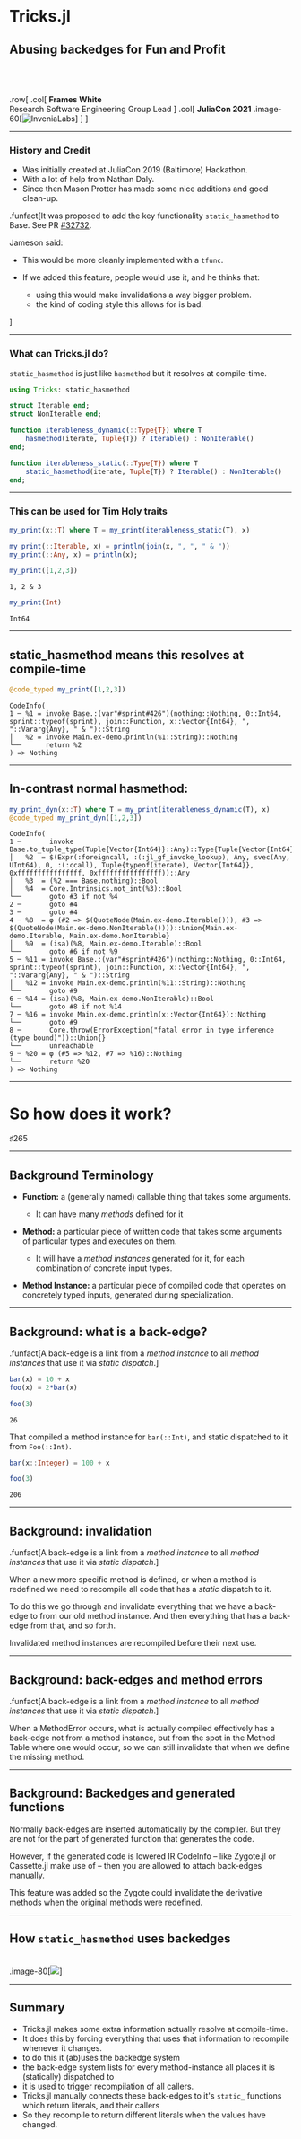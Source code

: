 
<br>






# Tricks.jl






## Abusing backedges for Fun and Profit


<br> <br> <br> .row[ .col[     **Frames White** <br>     Research Software Engineering Group Lead ] .col[ **JuliaCon 2021** .image-60[![InveniaLabs](https://www.invenia.ca/wp-content/themes/relish_theme/img/labs-logo.png)]     ]  ]




---






### History and Credit


  * Was initially created at JuliaCon 2019 (Baltimore) Hackathon.
  * With a lot of help from Nathan Daly.
  * Since then Mason Protter has made some nice additions and good clean-up.


.funfact[It was proposed to add the key functionality `static_hasmethod` to Base. See PR [#32732](https://github.com/JuliaLang/julia/pull/32732).


Jameson said:


  * This would be more cleanly implemented with a `tfunc`.
  * If we added this feature, people would use it, and he thinks that:

      * using this would make invalidations a way bigger problem.
      * the kind of coding style this allows for is bad.


]


---






### What can Tricks.jl do?


`static_hasmethod` is just like `hasmethod` but it resolves at compile-time.


```julia
using Tricks: static_hasmethod

struct Iterable end;
struct NonIterable end;

function iterableness_dynamic(::Type{T}) where T
    hasmethod(iterate, Tuple{T}) ? Iterable() : NonIterable()
end;

function iterableness_static(::Type{T}) where T
    static_hasmethod(iterate, Tuple{T}) ? Iterable() : NonIterable()
end;
```


---






### This can be used for Tim Holy traits


```julia
my_print(x::T) where T = my_print(iterableness_static(T), x)

my_print(::Iterable, x) = println(join(x, ", ", " & "))
my_print(::Any, x) = println(x);
```


```julia
my_print([1,2,3])
```


```
1, 2 & 3
```


```julia
my_print(Int)
```


```
Int64
```


---






## static_hasmethod means this resolves at compile-time


```julia
@code_typed my_print([1,2,3])
```


```
CodeInfo(
1 ─ %1 = invoke Base.:(var"#sprint#426")(nothing::Nothing, 0::Int64, sprint::typeof(sprint), join::Function, x::Vector{Int64}, ", "::Vararg{Any}, " & ")::String
│   %2 = invoke Main.ex-demo.println(%1::String)::Nothing
└──      return %2
) => Nothing
```


---






## In-contrast normal hasmethod:


```julia
my_print_dyn(x::T) where T = my_print(iterableness_dynamic(T), x)
@code_typed my_print_dyn([1,2,3])
```


```
CodeInfo(
1 ─       invoke Base.to_tuple_type(Tuple{Vector{Int64}}::Any)::Type{Tuple{Vector{Int64}}}
│   %2  = $(Expr(:foreigncall, :(:jl_gf_invoke_lookup), Any, svec(Any, UInt64), 0, :(:ccall), Tuple{typeof(iterate), Vector{Int64}}, 0xffffffffffffffff, 0xffffffffffffffff))::Any
│   %3  = (%2 === Base.nothing)::Bool
│   %4  = Core.Intrinsics.not_int(%3)::Bool
└──       goto #3 if not %4
2 ─       goto #4
3 ─       goto #4
4 ┄ %8  = φ (#2 => $(QuoteNode(Main.ex-demo.Iterable())), #3 => $(QuoteNode(Main.ex-demo.NonIterable())))::Union{Main.ex-demo.Iterable, Main.ex-demo.NonIterable}
│   %9  = (isa)(%8, Main.ex-demo.Iterable)::Bool
└──       goto #6 if not %9
5 ─ %11 = invoke Base.:(var"#sprint#426")(nothing::Nothing, 0::Int64, sprint::typeof(sprint), join::Function, x::Vector{Int64}, ", "::Vararg{Any}, " & ")::String
│   %12 = invoke Main.ex-demo.println(%11::String)::Nothing
└──       goto #9
6 ─ %14 = (isa)(%8, Main.ex-demo.NonIterable)::Bool
└──       goto #8 if not %14
7 ─ %16 = invoke Main.ex-demo.println(x::Vector{Int64})::Nothing
└──       goto #9
8 ─       Core.throw(ErrorException("fatal error in type inference (type bound)"))::Union{}
└──       unreachable
9 ┄ %20 = φ (#5 => %12, #7 => %16)::Nothing
└──       return %20
) => Nothing
```


---






# So how does it work?


♯265


---






## Background Terminology


  * **Function:** a (generally named) callable thing that takes some arguments.

      * It can have many *methods* defined for it
  * **Method:** a particular piece of written code that takes some arguments of particular types and executes on them.

      * It will have a *method instances* generated for it, for each combination of concrete input types.
  * **Method Instance:** a particular piece of compiled code that operates on concretely typed inputs, generated during specialization.


---






## Background: what is a back-edge?


.funfact[A back-edge is a link from a *method instance* to all *method instances* that use it via *static dispatch*.]


```julia
bar(x) = 10 + x
foo(x) = 2*bar(x)

foo(3)
```


```
26
```


That compiled a method instance for `bar(::Int)`, and static dispatched to it from `Foo(::Int)`.


```julia
bar(x::Integer) = 100 + x

foo(3)
```


```
206
```


---






## Background: invalidation


.funfact[A back-edge is a link from a *method instance* to all *method instances* that use it via *static dispatch*.] 


When a new more specific method is defined, or when a method is redefined we need to recompile all code that has a *static* dispatch to it.


To do this we go through and invalidate everything that we have a back-edge to from our old method instance. And then everything that has a back-edge from that, and so forth.


Invalidated method instances are recompiled before their next use.


---






## Background: back-edges and method errors


.funfact[A back-edge is a link from a *method instance* to all *method instances* that use it via *static dispatch*.]


When a MethodError occurs, what is actually compiled effectively has a back-edge not from a method instance, but from the spot in the Method Table where one would occur, so we can still invalidate that when we define the missing method. 


---






## Background: Backedges and generated functions


Normally back-edges are inserted automatically by the compiler. But they are not for the part of generated function that generates the code.


However, if the generated code is lowered IR CodeInfo – like Zygote.jl or Cassette.jl make use of – then you are allowed to attach back-edges manually.


This feature was added so the Zygote could invalidate the derivative methods when the original methods were redefined.


---






## How `static_hasmethod` uses backedges


<br> .image-80[![](assets/static_hasmethod.drawio.svg)]


---






## Summary


  * Tricks.jl makes some extra information actually resolve at compile-time.
  * It does this by forcing everything that uses that information to recompile whenever it changes.
  * to do this it (ab)uses the backedge system
  * the back-edge system lists for every method-instance all places it is (statically) dispatched to
  * it is used to trigger recompilation of all callers.
  * Tricks.jl manually connects these back-edges to it's `static_` functions which return literals, and their callers
  * So they recompile to return different literals when the values have changed.

